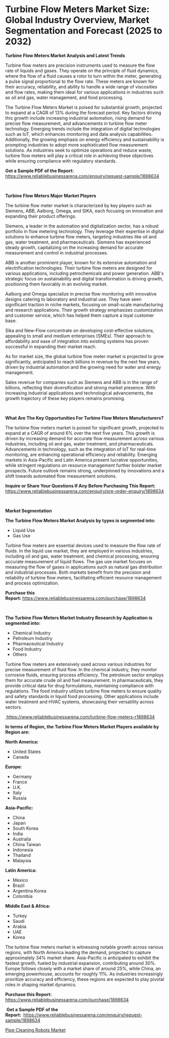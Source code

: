 <p><h1>Turbine Flow Meters Market Size: Global Industry Overview, Market Segmentation and Forecast (2025 to 2032)</h1></p><p><strong>Turbine Flow Meters Market Analysis and Latest Trends</strong></p>
<p><p>Turbine flow meters are precision instruments used to measure the flow rate of liquids and gases. They operate on the principle of fluid dynamics, where the flow of a fluid causes a rotor to turn within the meter, generating a pulse signal proportional to the flow rate. These meters are known for their accuracy, reliability, and ability to handle a wide range of viscosities and flow rates, making them ideal for various applications in industries such as oil and gas, water management, and food processing.</p><p>The Turbine Flow Meters Market is poised for substantial growth, projected to expand at a CAGR of 13% during the forecast period. Key factors driving this growth include increasing industrial automation, rising demand for precise flow measurement, and advancements in turbine flow meter technology. Emerging trends include the integration of digital technologies such as IoT, which enhances monitoring and data analysis capabilities. Additionally, the growing emphasis on energy efficiency and sustainability is prompting industries to adopt more sophisticated flow measurement solutions. As industries seek to optimize operations and reduce waste, turbine flow meters will play a critical role in achieving these objectives while ensuring compliance with regulatory standards.</p></p>
<p><strong>Get a Sample PDF of the Report:&nbsp;</strong> <a href="https://www.reliablebusinessarena.com/enquiry/request-sample/1898634?utm_campaign=2396&utm_medium=2&utm_source=Github&utm_content=ia&utm_term=08042025&utm_id=turbine-flow-meters">https://www.reliablebusinessarena.com/enquiry/request-sample/1898634</a></p>
<p>&nbsp;</p>
<p><strong>Turbine Flow Meters Major Market Players</strong></p>
<p><p>The turbine flow meter market is characterized by key players such as Siemens, ABB, Aalborg, Omega, and SIKA, each focusing on innovation and expanding their product offerings. </p><p>Siemens, a leader in the automation and digitalization sector, has a robust portfolio in flow metering technology. They leverage their expertise in digital solutions to enhance turbine flow meters, targeting industries like oil and gas, water treatment, and pharmaceuticals. Siemens has experienced steady growth, capitalizing on the increasing demand for accurate measurement and control in industrial processes.</p><p>ABB is another prominent player, known for its extensive automation and electrification technologies. Their turbine flow meters are designed for various applications, including petrochemicals and power generation. ABB's strategic focus on sustainability and digital transformation is driving growth, positioning them favorably in an evolving market.</p><p>Aalborg and Omega specialize in precise flow monitoring with innovative designs catering to laboratory and industrial use. They have seen significant traction in niche markets, focusing on small-scale manufacturing and research applications. Their growth strategy emphasizes customization and customer service, which has helped them capture a loyal customer base.</p><p>Sika and New-Flow concentrate on developing cost-effective solutions, appealing to small and medium enterprises (SMEs). Their approach to affordability and ease of integration into existing systems has proven successful in expanding their market reach.</p><p>As for market size, the global turbine flow meter market is projected to grow significantly, anticipated to reach billions in revenue by the next few years, driven by industrial automation and the growing need for water and energy management.</p><p>Sales revenue for companies such as Siemens and ABB is in the range of billions, reflecting their diversification and strong market presence. With increasing industrial applications and technological advancements, the growth trajectory of these key players remains promising.</p></p>
<p>&nbsp;</p>
<p><strong>What Are The Key Opportunities For Turbine Flow Meters Manufacturers?</strong></p>
<p><p>The turbine flow meters market is poised for significant growth, projected to expand at a CAGR of around 6% over the next five years. This growth is driven by increasing demand for accurate flow measurement across various industries, including oil and gas, water treatment, and pharmaceuticals. Advancements in technology, such as the integration of IoT for real-time monitoring, are enhancing operational efficiency and reliability. Emerging markets in Asia-Pacific and Latin America present lucrative opportunities, while stringent regulations on resource management further bolster market prospects. Future outlook remains strong, underpinned by innovations and a shift towards automated flow measurement solutions.</p></p>
<p><strong>Inquire or Share Your Questions If Any Before Purchasing This Report:</strong> <a href="https://www.reliablebusinessarena.com/enquiry/pre-order-enquiry/1898634?utm_campaign=2396&utm_medium=2&utm_source=Github&utm_content=ia&utm_term=08042025&utm_id=turbine-flow-meters">https://www.reliablebusinessarena.com/enquiry/pre-order-enquiry/1898634</a></p>
<p>&nbsp;</p>
<p><strong>Market Segmentation</strong></p>
<p><strong>The Turbine Flow Meters Market Analysis by types is segmented into:</strong></p>
<p><ul><li>Liquid Use</li><li>Gas Use</li></ul></p>
<p><p>Turbine flow meters are essential devices used to measure the flow rate of fluids. In the liquid use market, they are employed in various industries, including oil and gas, water treatment, and chemical processing, ensuring accurate measurement of liquid flows. The gas use market focuses on measuring the flow of gases in applications such as natural gas distribution and industrial processes. Both markets benefit from the precision and reliability of turbine flow meters, facilitating efficient resource management and process optimization.</p></p>
<p><strong>Purchase this Report:&nbsp;</strong><a href="https://www.reliablebusinessarena.com/purchase/1898634?utm_campaign=2396&utm_medium=2&utm_source=Github&utm_content=ia&utm_term=08042025&utm_id=turbine-flow-meters">https://www.reliablebusinessarena.com/purchase/1898634</a></p>
<p>&nbsp;</p>
<p><strong>The Turbine Flow Meters Market Industry Research by Application is segmented into:</strong></p>
<p><ul><li>Chemical Industry</li><li>Petroleum Industry</li><li>Pharmaceutical Industry</li><li>Food Industry</li><li>Others</li></ul></p>
<p><p>Turbine flow meters are extensively used across various industries for precise measurement of fluid flow. In the chemical industry, they monitor corrosive fluids, ensuring process efficiency. The petroleum sector employs them for accurate crude oil and fuel measurement. In pharmaceuticals, they provide critical data for drug formulations, maintaining compliance with regulations. The food industry utilizes turbine flow meters to ensure quality and safety standards in liquid food processing. Other applications include water treatment and HVAC systems, showcasing their versatility across sectors.</p></p>
<p><a href="https://www.reliablebusinessarena.com/turbine-flow-meters-r1898634?utm_campaign=2396&utm_medium=2&utm_source=Github&utm_content=ia&utm_term=08042025&utm_id=turbine-flow-meters">&nbsp;https://www.reliablebusinessarena.com/turbine-flow-meters-r1898634</a></p>
<p><strong>In terms of Region, the Turbine Flow Meters Market Players available by Region are:</strong></p>
<p>
    <p> <strong> North America: </strong>
        <ul>
            <li>United States</li>
            <li>Canada</li>
        </ul>
        </p> 
    <p> <strong> Europe: </strong>
        <ul>
            <li>Germany</li>
            <li>France</li>
            <li>U.K.</li>
            <li>Italy</li>
            <li>Russia</li>
        </ul>
        </p> 
    <p> <strong> Asia-Pacific: </strong>
        <ul>
            <li>China</li>
            <li>Japan</li>
            <li>South Korea</li>
            <li>India</li>
            <li>Australia</li>
            <li>China Taiwan</li>
            <li>Indonesia</li>
            <li>Thailand</li>
            <li>Malaysia</li>
        </ul>
        </p> 
    <p> <strong> Latin America: </strong>
        <ul>
            <li>Mexico</li>
            <li>Brazil</li>
            <li>Argentina Korea</li>
            <li>Colombia</li>
        </ul>
        </p> 
    <p> <strong> Middle East & Africa: </strong>
        <ul>
            <li>Turkey</li>
            <li>Saudi</li>
            <li>Arabia</li>
            <li>UAE</li>
            <li>Korea</li>
        </ul>
    </p>
    </p>
<p><p>The turbine flow meters market is witnessing notable growth across various regions, with North America leading the demand, projected to capture approximately 34% market share. Asia-Pacific is anticipated to exhibit the fastest growth, fueled by industrial expansion, contributing around 30%. Europe follows closely with a market share of around 25%, while China, an emerging powerhouse, accounts for roughly 11%. As industries increasingly prioritize accuracy and efficiency, these regions are expected to play pivotal roles in shaping market dynamics.</p></p>
<p><strong>Purchase this Report: </strong><a href="https://www.reliablebusinessarena.com/purchase/1898634?utm_campaign=2396&utm_medium=2&utm_source=Github&utm_content=ia&utm_term=08042025&utm_id=turbine-flow-meters">https://www.reliablebusinessarena.com/purchase/1898634</a></p>
<p>&nbsp;<strong>Get a Sample PDF of the Report:&nbsp;&nbsp;</strong><a href="https://www.reliablebusinessarena.com/enquiry/request-sample/1898634?utm_campaign=2396&utm_medium=2&utm_source=Github&utm_content=ia&utm_term=08042025&utm_id=turbine-flow-meters">https://www.reliablebusinessarena.com/enquiry/request-sample/1898634</a></p>
<p><strong></strong></p>
<p><p><a href="https://github.com/ilonaenterline65/Market-Research-Report-List-1/blob/main/pipe-cleaning-robots-market.md?utm_campaign=2396&utm_medium=2&utm_source=Github&utm_content=ia&utm_term=08042025&utm_id=turbine-flow-meters">Pipe Cleaning Robots Market</a></p></p>